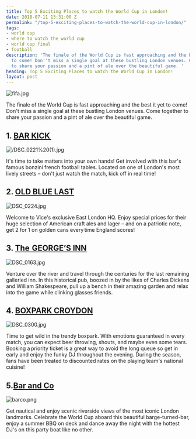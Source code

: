 ```yaml
---
title: Top 5 Exciting Places to watch the World Cup in London!
date: 2018-07-11 13:31:00 Z
permalink: "/top-5-exciting-places-to-watch-the-world-cup-in-london/"
tags:
- world cup
- where to watch the world cup
- world cup final
- football
description: 'The finale of the World Cup is fast approaching and the best it yet
  to come! Don''t miss a single goal at these bustling London venues. Come together
  to share your passion and a pint of ale over the beautiful game. '
heading: Top 5 Exciting Places to watch the World Cup in London!
layout: post
---
```


![fifa.jpg](/uploads/fifa.jpg)

The finale of the World Cup is fast approaching and the best it yet to come! Don't miss a single goal at these bustling London venues. Come together to share your passion and a pint of ale over the beautiful game. 

 

## 1. [BAR KICK ](http://www.cafekick.co.uk) 

![/DSC_0221%20(1).jpg](/uploads/DSC_0221%20(1).jpg)



It's time to take matters into your own hands! Get involved with this bar's famous bonzini french football tables. Located on one of London's most lively streets – don't just watch the match, kick off in real time! 

 

## 2. [OLD BLUE LAST](https://www.theoldbluelast.com) 

![DSC_0224.jpg](/uploads/DSC_0224.jpg)

Welcome to Vice's exclusive East London HQ. Enjoy special prices for their huge selection of American craft ales and lager – and on a patriotic note, get 2 for 1 on golden cans every time England scores!  

 

## 3. [The  GEORGE’S INN](https://www.greeneking-pubs.co.uk/pubs/greater-london/george-southwark/)

![DSC_0163.jpg](/uploads/DSC_0163.jpg)


Venture over the river and travel through the centuries for the last remaining galleried inn. In this historical pub, boozed in by the likes of Charles Dickens and William Shakespeare, pull up a bench in their amazing garden and relax into the game while clinking glasses friends. 

## 4. [BOXPARK CROYDON](https://www.boxpark.co.uk)  

![DSC_0300.jpg](/uploads/DSC_0300.jpg)
 

Time to get wild in the trendy boxpark. With emotions guaranteed in every match, you can expect  beer throwing, shouts, and maybe even some tears. Booking a priority ticket is a great way to avoid the long queue so get in early and enjoy the funky DJ throughout the evening. During the season, fans have been treated to discounted rates on the playing team's national cuisine!  

 

## 5.[Bar and Co](http://www.barandcompany.com/) 

![barco.png](/uploads/barco.png)

Get nautical and enjoy scenic riverside views of the most iconic London landmarks. Celebrate the World Cup aboard this beautiful barge-turned-bar, enjoy a summer BBQ on deck and dance away the night with the hottest DJ's on this party boat like no other. 